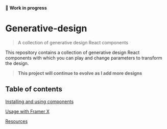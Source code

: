 🚧 **Work in progress**

# Generative-design

> A collection of generative design React components

This repository contains a collection of generative design React components with which you can play and change parameters to transform the design.

> **This project will continue to evolve as I add more designs**

## Table of contents

[Installing and using components]()

[Usage with Framer X]()

[Resources]()
